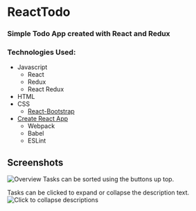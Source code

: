 # ReactTodo
### Simple Todo App created with React and Redux

### Technologies Used:
- Javascript
    + React
    + Redux
    + React Redux
- HTML
- CSS
    + [React-Bootstrap](https://react-bootstrap.github.io)
- [Create React App](https://github.com/facebookincubator/create-react-app)
    + Webpack
    + Babel
    + ESLint

## Screenshots

![Overview](http://imgur.com/GwKlCMS.png)
Tasks can be sorted using the buttons up top.

Tasks can be clicked to expand or collapse the description text.
![Click to collapse descriptions](http://imgur.com/0yiHZgt.png)
